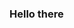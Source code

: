 ### Hello there

<!--
**lacevedog92/lacevedog92** is a ✨ _special_ ✨ repository because its `README.md` (this file) appears on your GitHub profile.

- 🌱 I’m currently learning about development of mobile apps with ios
- 💬 Ask me about SQL
- ⚡ Fun fact: I very like it assembling LEGO's, swim and watch F1 every sunday
